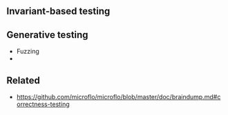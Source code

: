 
Invariant-based testing
-----------------------



Generative testing
--------------------

* Fuzzing
* 

Related
----------

* https://github.com/microflo/microflo/blob/master/doc/braindump.md#correctness-testing
